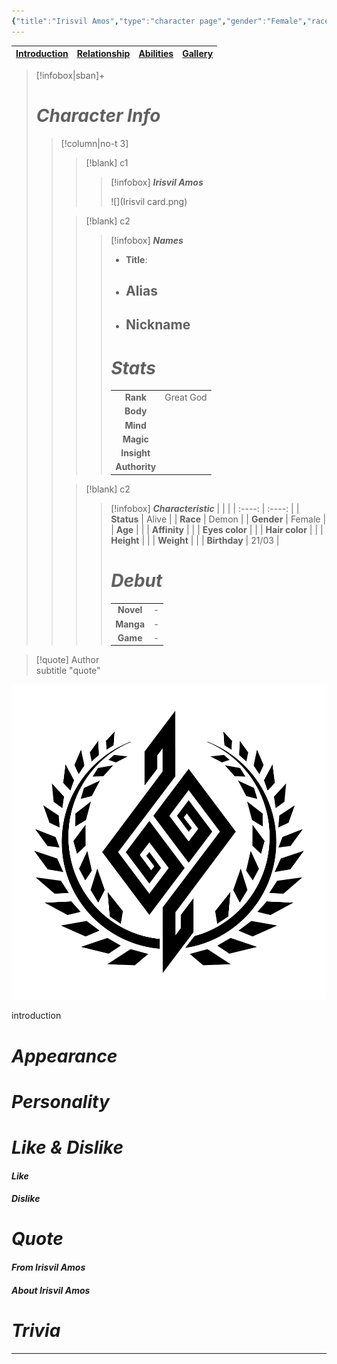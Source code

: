 ```yaml
---
{"title":"Irisvil Amos","type":"character page","gender":"Female","race":"Demon","status":"Alive","rank":"Great God","birthday":"21/03","aliases":null,"tags":["series/SoH","character","page","page/intro","character/race/demon","character/gender/female","character/rank/god","character/rank/great-god","character/status/alive","character/family/Amos","character/class/warrior","character/race/mixed-blooded"],"cssclasses":["paper","justified","hcl","publish"],"created":"2024-10-22T23:55","updated":"2024-10-23T01:20","encoded":"1.%20Irisvil%20Amos.md","cover":"z-attachment/Irisvil-card.png","link":null,"publish":true,"path":"Song of Hero/2. Character/Irisvil Amos/1. Irisvil Amos.md","permalink":"/song-of-hero/2-character/irisvil-amos/1-irisvil-amos/","PassFrontmatter":true}
---
```



| [Introduction](1.%20Irisvil%20Amos.md) | [Relationship](2.%20Irisvil%20Relationship.md) | [Abilities](3.%20Irisvil%20Ability.md) | [Gallery](4.%20Irisvil%20Gallery.md)|
| --- | --- |---|---|

>[!infobox|sban]+
> # ***Character Info*** 
>> [!column|no-t 3]
>>> [!blank] c1
>>>> [!infobox]  ***Irisvil Amos***
>>>> 
>>>> ![](Irisvil card.png)
>>
>>> [!blank] c2
>>>> [!infobox] ***Names***
>>>> - **Title**: 
>>>> - **Alias**
>>>> 	- 
>>>> - **Nickname**
>>>> 	- 
>>>> 
>>>> # ***Stats***
>>>> |  |  | 
>>>> | :----: | :----: | 
>>>> | **Rank**| Great God |
>>>> | **Body** |  |
>>>> | **Mind** |  |
>>>> | **Magic** |  |
>>>> | **Insight** |  |
>>>> | **Authority** | |
>> 
>>> [!blank] c2
>>>> [!infobox] ***Characteristic***
>>>> |  |  | 
>>>> | :----: | :----: |
>>>> | **Status** | Alive | 
>>>> | **Race** | Demon | 
>>>> | **Gender** | Female |
>>>> | **Age** |  |
>>>> | **Affinity** |  |
>>>> | **Eyes color** |  |
>>>> | **Hair color** | |
>>>> | **Height** |  |
>>>> | **Weight** |  |
>>>> | **Birthday** | 21/03 |
>>>> 
>>>> # ***Debut***
>>>> |  |     |
>>>> | :---: | :---: |
>>>> | **Novel** | - |
>>>> | **Manga** | - |
>>>> | **Game** | - |

> [!quote] Author <br> subtitle
> "quote"


![crest|hsmall left invertb](../../../z-attachment/Irisvil-crest.png)

introduction

# *Appearance*



# *Personality*



# *Like & Dislike*

####  *Like*



####  *Dislike*



# *Quote*



####  *From Irisvil Amos* 



####  *About Irisvil Amos*



# *Trivia* 



---
